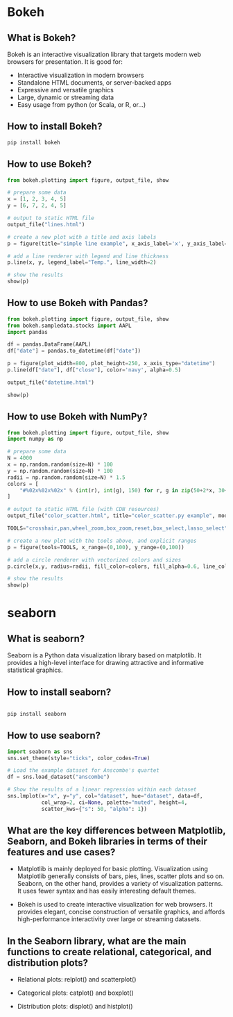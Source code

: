 # Bokeh 

## What is Bokeh?

Bokeh is an interactive visualization library that targets modern web browsers for presentation. It is good for:

- Interactive visualization in modern browsers
- Standalone HTML documents, or server-backed apps
- Expressive and versatile graphics
- Large, dynamic or streaming data
- Easy usage from python (or Scala, or R, or...)

## How to install Bokeh?

```python
pip install bokeh
```

## How to use Bokeh?

```python
from bokeh.plotting import figure, output_file, show

# prepare some data
x = [1, 2, 3, 4, 5]
y = [6, 7, 2, 4, 5]

# output to static HTML file
output_file("lines.html")

# create a new plot with a title and axis labels
p = figure(title="simple line example", x_axis_label='x', y_axis_label='y')

# add a line renderer with legend and line thickness
p.line(x, y, legend_label="Temp.", line_width=2)

# show the results
show(p)
```

## How to use Bokeh with Pandas?

```python
from bokeh.plotting import figure, output_file, show
from bokeh.sampledata.stocks import AAPL
import pandas

df = pandas.DataFrame(AAPL)
df["date"] = pandas.to_datetime(df["date"])

p = figure(plot_width=800, plot_height=250, x_axis_type="datetime")
p.line(df["date"], df["close"], color='navy', alpha=0.5)

output_file("datetime.html")

show(p)
```

## How to use Bokeh with NumPy?

```python
from bokeh.plotting import figure, output_file, show
import numpy as np

# prepare some data
N = 4000
x = np.random.random(size=N) * 100
y = np.random.random(size=N) * 100
radii = np.random.random(size=N) * 1.5
colors = [
    "#%02x%02x%02x" % (int(r), int(g), 150) for r, g in zip(50+2*x, 30+2*y)
]

# output to static HTML file (with CDN resources)
output_file("color_scatter.html", title="color_scatter.py example", mode="cdn")

TOOLS="crosshair,pan,wheel_zoom,box_zoom,reset,box_select,lasso_select"

# create a new plot with the tools above, and explicit ranges
p = figure(tools=TOOLS, x_range=(0,100), y_range=(0,100))

# add a circle renderer with vectorized colors and sizes
p.circle(x,y, radius=radii, fill_color=colors, fill_alpha=0.6, line_color=None)

# show the results
show(p)
```

# seaborn

## What is seaborn?

Seaborn is a Python data visualization library based on matplotlib. It provides a high-level interface for drawing attractive and informative statistical graphics.

## How to install seaborn?

```python

pip install seaborn
```

## How to use seaborn?

```python
import seaborn as sns
sns.set_theme(style="ticks", color_codes=True)

# Load the example dataset for Anscombe's quartet
df = sns.load_dataset("anscombe")

# Show the results of a linear regression within each dataset
sns.lmplot(x="x", y="y", col="dataset", hue="dataset", data=df,
           col_wrap=2, ci=None, palette="muted", height=4,
           scatter_kws={"s": 50, "alpha": 1})
```

## What are the key differences between Matplotlib, Seaborn, and Bokeh libraries in terms of their features and use cases?

- Matplotlib is mainly deployed for basic plotting. Visualization using Matplotlib generally consists of bars, pies, lines, scatter plots and so on. Seaborn, on the other hand, provides a variety of visualization patterns. It uses fewer syntax and has easily interesting default themes.

- Bokeh is used to create interactive visualization for web browsers. It provides elegant, concise construction of versatile graphics, and affords high-performance interactivity over large or streaming datasets.

## In the Seaborn library, what are the main functions to create relational, categorical, and distribution plots?

- Relational plots: relplot() and scatterplot()

- Categorical plots: catplot() and boxplot()

- Distribution plots: displot() and histplot()


